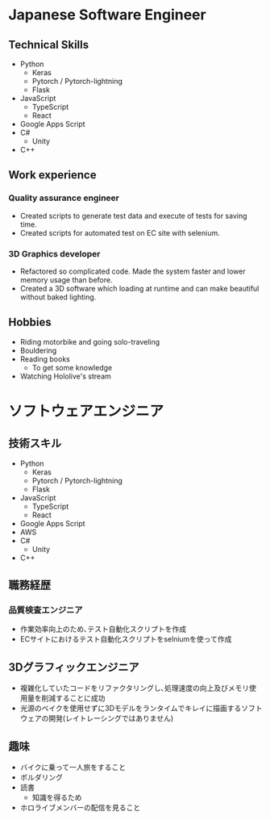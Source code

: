 # Japanese Software Engineer
## Technical Skills
- Python
  - Keras
  - Pytorch / Pytorch-lightning
  - Flask
- JavaScript
  - TypeScript
  - React
- Google Apps Script
- C#
  - Unity
- C++

## Work experience
### Quality assurance engineer
- Created scripts to generate test data and execute of tests for saving time.
- Created scripts for automated test on EC site with selenium.

### 3D Graphics developer
- Refactored so complicated code. Made the system faster and lower memory usage than before.
- Created a 3D software which loading at runtime and can make beautiful without baked lighting.

## Hobbies
- Riding motorbike and going solo-traveling
- Bouldering
- Reading books
  - To get some knowledge
- Watching Hololive's stream

# ソフトウェアエンジニア
## 技術スキル
- Python
  - Keras
  - Pytorch / Pytorch-lightning
  - Flask
- JavaScript
  - TypeScript
  - React
- Google Apps Script
- AWS
- C#
  - Unity
- C++

## 職務経歴
### 品質検査エンジニア
- 作業効率向上のため､テスト自動化スクリプトを作成
- ECサイトにおけるテスト自動化スクリプトをselniumを使って作成

## 3Dグラフィックエンジニア
- 複雑化していたコードをリファクタリングし､処理速度の向上及びメモリ使用量を削減することに成功
- 光源のベイクを使用せずに3Dモデルをランタイムでキレイに描画するソフトウェアの開発(レイトレーシングではありません)

## 趣味
- バイクに乗って一人旅をすること
- ボルダリング
- 読書
  - 知識を得るため
- ホロライブメンバーの配信を見ること
